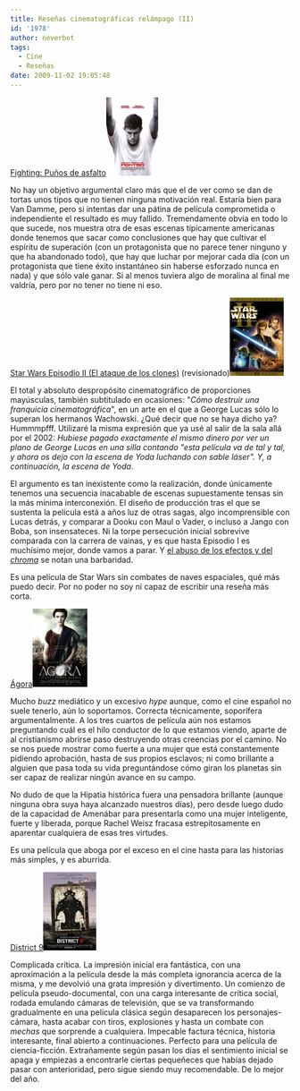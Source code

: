 ```yaml
---
title: Reseñas cinematográficas relámpago (II)
id: '1978'
author: neverbot
tags:
  - Cine
  - Reseñas
date: 2009-11-02 19:05:48
---
```


[Fighting: Puños de asfalto](http://www.imdb.com/title/tt1082601/)![Fighting](./resenas-cinematograficas-relampago-ii/Fighting.jpg "Fighting")

No hay un objetivo argumental claro más que el de ver como se dan de tortas unos tipos que no tienen ninguna motivación real. Estaría bien para Van Damme, pero si intentas dar una pátina de película comprometida o independiente el resultado es muy fallido. Tremendamente obvia en todo lo que sucede, nos muestra otra de esas escenas típicamente americanas donde tenemos que sacar como conclusiones que hay que cultivar el espíritu de superación (con un protagonista que no parece tener ninguno y que ha abandonado todo), que hay que luchar por mejorar cada día (con un protagonista que tiene éxito instantáneo sin haberse esforzado nunca en nada) y que sólo vale ganar. Si al menos tuviera algo de moralina al final me valdría, pero por no tener no tiene ni eso.

[Star Wars Episodio II (El ataque de los clones)](http://www.imdb.com/title/tt0121765/) (revisionado)![Episodio II](./resenas-cinematograficas-relampago-ii/Episodio-II.jpg "Episodio II")

El total y absoluto despropósito cinematográfico de proporciones mayúsculas, también subtitulado en ocasiones: "_Cómo destruir una franquicia cinematográfica_", en un arte en el que a George Lucas sólo lo superan los hermanos Wachowski. ¿Qué decir que no se haya dicho ya? Hummmpfff. Utilizaré la misma expresión que ya usé al salir de la sala allá por el 2002: _Hubiese pagado exactamente el mismo dinero por ver un plano de George Lucas en una silla contando "esta película va de tal y tal, y ahora os dejo con la escena de Yoda luchando con sable láser". Y, a continuación, la escena de Yoda_.

El argumento es tan inexistente como la realización, donde únicamente tenemos una secuencia inacabable de escenas supuestamente tensas sin la más mínima interconexión. El diseño de producción tras el que se sustenta la película está a años luz de otras sagas, algo incomprensible con Lucas detrás, y comparar a Dooku con Maul o Vader, o incluso a Jango con Boba, son insensateces. Ni la torpe persecución inicial sobrevive comparada con la carrera de vainas, y es que hasta Episodio I es muchísimo mejor, donde vamos a parar. Y [el abuso de los efectos y del _chroma_](http://localhost:8000/cine/el-antes-y-despues-de-george-lucas/) se notan una barbaridad.

Es una película de Star Wars sin combates de naves espaciales, qué más puedo decir. Por no poder no soy ni capaz de escribir una reseña más corta.

[Ágora](http://www.imdb.es/title/tt1186830/)![Agora](./resenas-cinematograficas-relampago-ii/Agora.jpg "Agora")

Mucho _buzz_ mediático y un excesivo _hype_ aunque, como el cine español no suele tenerlo, aún lo soportamos. Correcta técnicamente, soporífera argumentalmente. A los tres cuartos de película aún nos estamos preguntando cuál es el hilo conductor de lo que estamos viendo, aparte de al cristianismo abrirse paso destruyendo otras creencias por el camino. No se nos puede mostrar como fuerte a una mujer que está constantemente pidiendo aprobación, hasta de sus propios esclavos; ni como brillante a alguien que pasa toda su vida preguntándose cómo giran los planetas sin ser capaz de realizar ningún avance en su campo.

No dudo de que la Hipatia histórica fuera una pensadora brillante (aunque ninguna obra suya haya alcanzado nuestros días), pero desde luego dudo de la capacidad de Amenábar para presentarla como una mujer inteligente, fuerte y liberada, porque Rachel Weisz fracasa estrepitosamente en aparentar cualquiera de esas tres virtudes.

Es una película que aboga por el exceso en el cine hasta para las historias más simples, y es aburrida.

[District 9](http://www.imdb.com/title/tt1136608/)![District 9](./resenas-cinematograficas-relampago-ii/District-9.jpg "District 9")

Complicada crítica. La impresión inicial era fantástica, con una aproximación a la película desde la más completa ignorancia acerca de la misma, y me devolvió una grata impresión y divertimento. Un comienzo de película pseudo-documental, con una carga interesante de crítica social, rodada emulando cámaras de televisión, que se va transformando gradualmente en una película clásica según desaparecen los personajes-cámara, hasta acabar con tiros, explosiones y hasta un combate con _mechas_ que sorprende a cualquiera. Impecable factura técnica, historia interesante, final abierto a continuaciones. Perfecto para una película de ciencia-ficción. Extrañamente según pasan los días el sentimiento inicial se apaga y empiezas a encontrarle ciertas pequeñeces que habías dejado pasar con anterioridad, pero sigue siendo muy recomendable. De lo mejor del año.